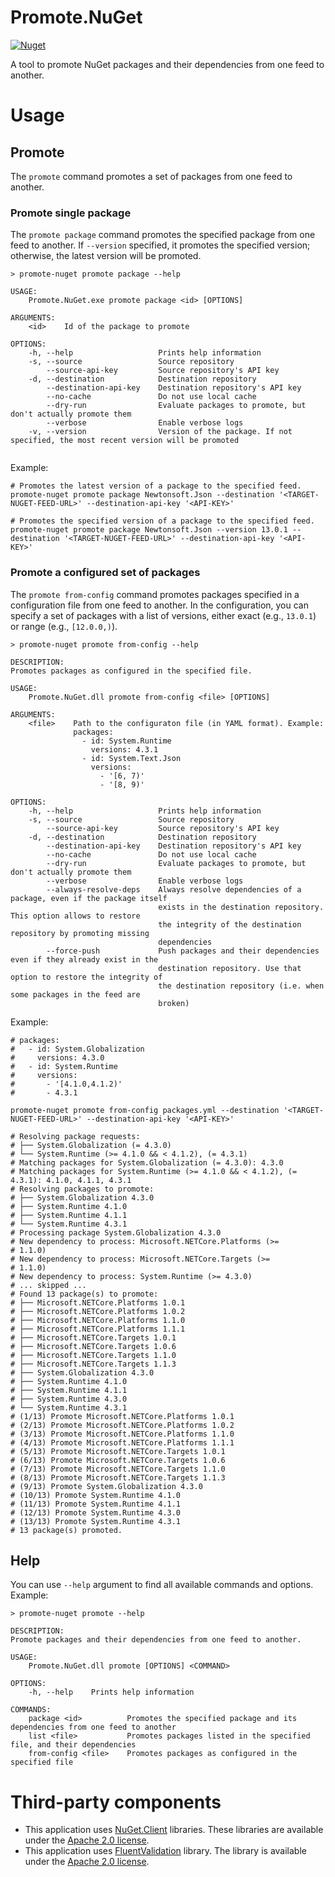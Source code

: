 # Promote.NuGet

[![Nuget](https://img.shields.io/nuget/v/Promote.NuGet)](https://www.nuget.org/packages/Promote.NuGet)

A tool to promote NuGet packages and their dependencies from one feed to another.

# Usage

## Promote

The `promote` command promotes a set of packages from one feed to another.

### Promote single package

The `promote package` command promotes the specified package from one feed to another. If `--version` specified, it promotes the specified version; otherwise, the latest version will be promoted.

```
> promote-nuget promote package --help

USAGE:
    Promote.NuGet.exe promote package <id> [OPTIONS]

ARGUMENTS:
    <id>    Id of the package to promote

OPTIONS:
    -h, --help                   Prints help information
    -s, --source                 Source repository
        --source-api-key         Source repository's API key
    -d, --destination            Destination repository
        --destination-api-key    Destination repository's API key
        --no-cache               Do not use local cache
        --dry-run                Evaluate packages to promote, but don't actually promote them
        --verbose                Enable verbose logs
    -v, --version                Version of the package. If not specified, the most recent version will be promoted


```

Example:
```pwsh
# Promotes the latest version of a package to the specified feed.
promote-nuget promote package Newtonsoft.Json --destination '<TARGET-NUGET-FEED-URL>' --destination-api-key '<API-KEY>'

# Promotes the specified version of a package to the specified feed.
promote-nuget promote package Newtonsoft.Json --version 13.0.1 --destination '<TARGET-NUGET-FEED-URL>' --destination-api-key '<API-KEY>'
```

### Promote a configured set of packages

The `promote from-config` command promotes packages specified in a configuration file from one feed to another.
In the configuration, you can specify a set of packages with a list of versions, either exact (e.g., `13.0.1`) or range (e.g., `[12.0.0,)`).

```
> promote-nuget promote from-config --help

DESCRIPTION:
Promotes packages as configured in the specified file.

USAGE:
    Promote.NuGet.dll promote from-config <file> [OPTIONS]

ARGUMENTS:
    <file>    Path to the configuraton file (in YAML format). Example:
              packages:
                - id: System.Runtime
                  versions: 4.3.1
                - id: System.Text.Json
                  versions:
                    - '[6, 7)'
                    - '[8, 9)'

OPTIONS:
    -h, --help                   Prints help information
    -s, --source                 Source repository
        --source-api-key         Source repository's API key
    -d, --destination            Destination repository
        --destination-api-key    Destination repository's API key
        --no-cache               Do not use local cache
        --dry-run                Evaluate packages to promote, but don't actually promote them
        --verbose                Enable verbose logs
        --always-resolve-deps    Always resolve dependencies of a package, even if the package itself
                                 exists in the destination repository. This option allows to restore
                                 the integrity of the destination repository by promoting missing
                                 dependencies
        --force-push             Push packages and their dependencies even if they already exist in the
                                 destination repository. Use that option to restore the integrity of
                                 the destination repository (i.e. when some packages in the feed are
                                 broken)
```

Example:
```pwsh
# packages:
#   - id: System.Globalization
#     versions: 4.3.0
#   - id: System.Runtime
#     versions:
#       - '[4.1.0,4.1.2)'
#       - 4.3.1

promote-nuget promote from-config packages.yml --destination '<TARGET-NUGET-FEED-URL>' --destination-api-key '<API-KEY>'

# Resolving package requests:
# ├── System.Globalization (= 4.3.0)
# └── System.Runtime (>= 4.1.0 && < 4.1.2), (= 4.3.1)
# Matching packages for System.Globalization (= 4.3.0): 4.3.0
# Matching packages for System.Runtime (>= 4.1.0 && < 4.1.2), (= 4.3.1): 4.1.0, 4.1.1, 4.3.1
# Resolving packages to promote:
# ├── System.Globalization 4.3.0
# ├── System.Runtime 4.1.0
# ├── System.Runtime 4.1.1
# └── System.Runtime 4.3.1
# Processing package System.Globalization 4.3.0
# New dependency to process: Microsoft.NETCore.Platforms (>=
# 1.1.0)
# New dependency to process: Microsoft.NETCore.Targets (>=
# 1.1.0)
# New dependency to process: System.Runtime (>= 4.3.0)
# ... skipped ...
# Found 13 package(s) to promote:
# ├── Microsoft.NETCore.Platforms 1.0.1
# ├── Microsoft.NETCore.Platforms 1.0.2
# ├── Microsoft.NETCore.Platforms 1.1.0
# ├── Microsoft.NETCore.Platforms 1.1.1
# ├── Microsoft.NETCore.Targets 1.0.1
# ├── Microsoft.NETCore.Targets 1.0.6
# ├── Microsoft.NETCore.Targets 1.1.0
# ├── Microsoft.NETCore.Targets 1.1.3
# ├── System.Globalization 4.3.0
# ├── System.Runtime 4.1.0
# ├── System.Runtime 4.1.1
# ├── System.Runtime 4.3.0
# └── System.Runtime 4.3.1
# (1/13) Promote Microsoft.NETCore.Platforms 1.0.1
# (2/13) Promote Microsoft.NETCore.Platforms 1.0.2
# (3/13) Promote Microsoft.NETCore.Platforms 1.1.0
# (4/13) Promote Microsoft.NETCore.Platforms 1.1.1
# (5/13) Promote Microsoft.NETCore.Targets 1.0.1
# (6/13) Promote Microsoft.NETCore.Targets 1.0.6
# (7/13) Promote Microsoft.NETCore.Targets 1.1.0
# (8/13) Promote Microsoft.NETCore.Targets 1.1.3
# (9/13) Promote System.Globalization 4.3.0
# (10/13) Promote System.Runtime 4.1.0
# (11/13) Promote System.Runtime 4.1.1
# (12/13) Promote System.Runtime 4.3.0
# (13/13) Promote System.Runtime 4.3.1
# 13 package(s) promoted.
```


## Help
You can use `--help` argument to find all available commands and options. Example:

```
> promote-nuget promote --help

DESCRIPTION:
Promote packages and their dependencies from one feed to another.

USAGE:
    Promote.NuGet.dll promote [OPTIONS] <COMMAND>

OPTIONS:
    -h, --help    Prints help information

COMMANDS:
    package <id>          Promotes the specified package and its dependencies from one feed to another
    list <file>           Promotes packages listed in the specified file, and their dependencies
    from-config <file>    Promotes packages as configured in the specified file
```

# Third-party components

- This application uses [NuGet.Client](https://github.com/NuGet/NuGet.Client) libraries.
  These libraries are available under the [Apache 2.0 license](http://www.apache.org/licenses/LICENSE-2.0).
- This application uses [FluentValidation](https://github.com/FluentValidation/FluentValidation) library.
  The library is available under the [Apache 2.0 license](https://licenses.nuget.org/Apache-2.0).

